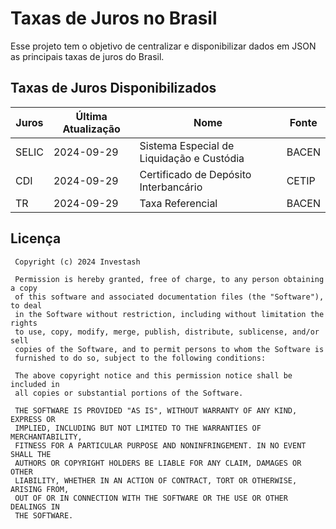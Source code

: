 # Taxas de Juros no Brasil

Esse projeto tem o objetivo de centralizar e disponibilizar dados em JSON as principais taxas de juros do Brasil.

## Taxas de Juros Disponibilizados

| Juros | Última Atualização | Nome                                      | Fonte |
| ----- | ------------------ | ----------------------------------------- | ----- |
| SELIC | 2024-09-29         | Sistema Especial de Liquidação e Custódia | BACEN |
| CDI   | 2024-09-29         | Certificado de Depósito Interbancário     | CETIP |
| TR    | 2024-09-29         | Taxa Referencial                          | BACEN |

## Licença

```text
 Copyright (c) 2024 Investash

 Permission is hereby granted, free of charge, to any person obtaining a copy
 of this software and associated documentation files (the "Software"), to deal
 in the Software without restriction, including without limitation the rights
 to use, copy, modify, merge, publish, distribute, sublicense, and/or sell
 copies of the Software, and to permit persons to whom the Software is
 furnished to do so, subject to the following conditions:

 The above copyright notice and this permission notice shall be included in
 all copies or substantial portions of the Software.

 THE SOFTWARE IS PROVIDED "AS IS", WITHOUT WARRANTY OF ANY KIND, EXPRESS OR
 IMPLIED, INCLUDING BUT NOT LIMITED TO THE WARRANTIES OF MERCHANTABILITY,
 FITNESS FOR A PARTICULAR PURPOSE AND NONINFRINGEMENT. IN NO EVENT SHALL THE
 AUTHORS OR COPYRIGHT HOLDERS BE LIABLE FOR ANY CLAIM, DAMAGES OR OTHER
 LIABILITY, WHETHER IN AN ACTION OF CONTRACT, TORT OR OTHERWISE, ARISING FROM,
 OUT OF OR IN CONNECTION WITH THE SOFTWARE OR THE USE OR OTHER DEALINGS IN
 THE SOFTWARE.
```
